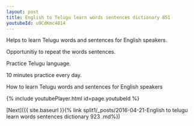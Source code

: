 ```yaml
---
layout: post
title: English to Telugu learn words sentences dictionary 851 
youtubeId: u9CdKmc4814
---
```

 
 
Helps to learn Telugu words and sentences for English speakers.

Opportunitiy to repeat the words sentences. 

Practice Telugu language. 
 
10 minutes practice every day. 
 
How to learn Telugu words and sentences for English speakers 
 
{% include youtubePlayer.html id=page.youtubeId %}
 
 
[Next]({{ site.baseurl }}{% link  split1/_posts/2016-04-21-English to telugu learn words sentences dictionary 923 .md%})
 
